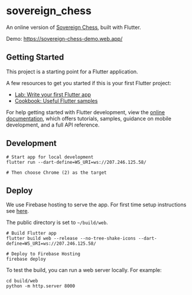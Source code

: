 # sovereign_chess

An online version of [Sovereign Chess](https://www.infinitepigames.com/sovereign-chess), built with Flutter.

Demo: https://sovereign-chess-demo.web.app/

## Getting Started

This project is a starting point for a Flutter application.

A few resources to get you started if this is your first Flutter project:

- [Lab: Write your first Flutter app](https://docs.flutter.dev/get-started/codelab)
- [Cookbook: Useful Flutter samples](https://docs.flutter.dev/cookbook)

For help getting started with Flutter development, view the
[online documentation](https://docs.flutter.dev/), which offers tutorials,
samples, guidance on mobile development, and a full API reference.

## Development

```
# Start app for local development
flutter run --dart-define=WS_URI=ws://207.246.125.58/

# Then choose Chrome (2) as the target
```

## Deploy

We use Firebase hosting to serve the app. For first time setup instructions see [here](https://docs.flutter.dev/deployment/web#deploying-to-firebase-hosting).

The public directory is set to `~/build/web`.

```
# Build Flutter app
flutter build web --release --no-tree-shake-icons --dart-define=WS_URI=ws://207.246.125.58/

# Deploy to Firebase Hosting
firebase deploy
```

To test the build, you can run a web server locally. For example:
```
cd build/web
python -m http.server 8000
```
